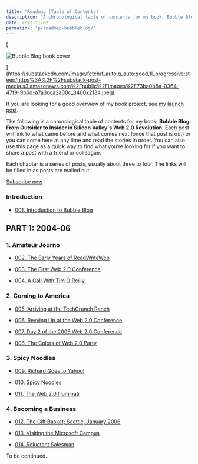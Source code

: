 ```yaml
---
title: 'Roadmap (Table of Contents)'
description: "A chronological table of contents for my book, Bubble Blog: From Outsider to Insider in Silicon Valley's Web 2.0 Revolution."
date: 2023-11-02
permalink: "p/roadmap-bubbleblog/"
---
```

[

![Bubble Blog book cover](https://substack-post-media.s3.amazonaws.com/public/images/73ba0b8a-0364-47f9-9b0d-a7a3cca2a00c_3400x2134.jpeg "Bubble Blog book cover")



](https://substackcdn.com/image/fetch/f_auto,q_auto:good,fl_progressive:steep/https%3A%2F%2Fsubstack-post-media.s3.amazonaws.com%2Fpublic%2Fimages%2F73ba0b8a-0364-47f9-9b0d-a7a3cca2a00c_3400x2134.jpeg)

If you are looking for a good overview of my book project, see [my launch post](https://www.cybercultural.com/p/bubble-blog-web20-memoir).

The following is a chronological table of contents for my book, **Bubble Blog: From Outsider to Insider in Silicon Valley's Web 2.0 Revolution**. Each post will link to what came before and what comes next (once that post is out) or you can come here at any time and read the stories in order. You can also use this page as a quick way to find what you’re looking for if you want to share a post with a friend or colleague.

Each chapter is a series of posts, usually about three to four. The links will be filled in as posts are mailed out.

[Subscribe now](https://www.cybercultural.com/subscribe?)

### Introduction

*   [001\. Introduction to Bubble Blog](https://www.cybercultural.com/p/introduction-to-bubble-blog-book)
    

PART 1: 2004-06
---------------

### 1\. Amateur Journo

*   [002\. The Early Years of ReadWriteWeb](https://www.cybercultural.com/p/the-early-years-of-readwriteweb)
    
*   [003\. The First Web 2.0 Conference](https://www.cybercultural.com/p/the-first-web-20-conference-2004)
    
*   [004\. A Call With Tim O'Reilly](https://www.cybercultural.com/p/call-with-tim-oreilly-2004)
    

### 2\. Coming to America

*   [005\. Arriving at the TechCrunch Ranch](https://www.cybercultural.com/p/005-arriving-at-the-techcrunch-ranch)
    
*   [006\. Revving Up at the Web 2.0 Conference](https://www.cybercultural.com/p/006-revving-up-2005-web-20-conference)
    
*   [007\. Day 2 of the 2005 Web 2.0 Conference](https://www.cybercultural.com/p/007-2005-web-20-conference-day-2)
    
*   [008\. The Colors of Web 2.0 Party](https://www.cybercultural.com/p/008-the-colors-of-web-20-party)
    

### 3\. Spicy Noodles

*   [009\. Richard Goes to Yahoo!](https://www.cybercultural.com/p/009-richard-goes-to-yahoo)
    
*   [010\. Spicy Noodles](https://www.cybercultural.com/p/010-spicy-noodles)
    
*   [011\. The Web 2.0 Illuminati](https://www.cybercultural.com/p/011-the-web-20-illuminati)
    

### 4\. Becoming a Business

*   [012\. The Gift Basket; Seattle, January 2006](https://www.cybercultural.com/p/012-gift-basket-seattle-january-2006)
    
*   [013\. Visiting the Microsoft Campus](https://www.cybercultural.com/p/013-visiting-the-microsoft-campus)
    
*   [014\. Reluctant Salesman](https://www.cybercultural.com/p/014-the-sponsor-ads-era-2006)
    

To be continued…